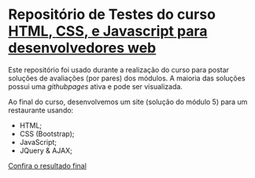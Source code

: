 # Repositório de Testes do curso [**HTML**, **CSS**, e **Javascript** para desenvolvedores web](https://www.coursera.org/programs/fad28c17-c6c7-4e41-8c0c-e75f2b55615e?collectionId=&currentTab=MY_COURSES&productId=vhLVVTe9EeWnxw5wP_KHTw&productType=course&showMiniModal=true) 

Este repositório foi usado durante a realização do curso para postar soluções de avaliações (por pares) dos módulos. A maioria das soluções possui uma *githubpages* ativa e pode ser visualizada.

Ao final do curso, desenvolvemos um site (solução do módulo 5) para um restaurante usando:
 - HTML;
 - CSS (Bootstrap);
 - JavaScript;
 - JQuery & AJAX;
 
 [Confira o resultado final](https://oliveiras96.github.io/coursera-test/David_chus_china_bistro_md5/after/index.html)
